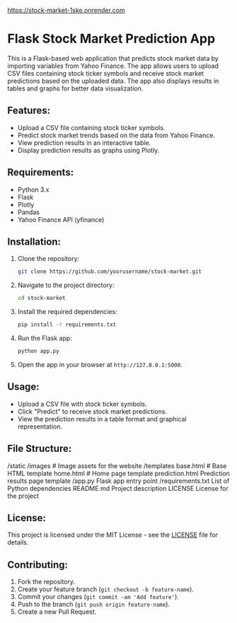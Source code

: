 https://stock-market-1ske.onrender.com


# Flask Stock Market Prediction App

This is a Flask-based web application that predicts stock market data by importing variables from Yahoo Finance. The app allows users to upload CSV files containing stock ticker symbols and receive stock market predictions based on the uploaded data. The app also displays results in tables and graphs for better data visualization.

## Features:
- Upload a CSV file containing stock ticker symbols.
- Predict stock market trends based on the data from Yahoo Finance.
- View prediction results in an interactive table.
- Display prediction results as graphs using Plotly.

## Requirements:
- Python 3.x
- Flask
- Plotly
- Pandas
- Yahoo Finance API (yfinance)

## Installation:

1. Clone the repository:
    ```bash
    git clone https://github.com/yourusername/stock-market.git
    ```

2. Navigate to the project directory:
    ```bash
    cd stock-market
    ```

3. Install the required dependencies:
    ```bash
    pip install -r requirements.txt
    ```

4. Run the Flask app:
    ```bash
    python app.py
    ```

5. Open the app in your browser at `http://127.0.0.1:5000`.

## Usage:
- Upload a CSV file with stock ticker symbols.
- Click "Predict" to receive stock market predictions.
- View the prediction results in a table format and graphical representation.


## File Structure:
/static /images # Image assets for the website
/templates base.html # Base HTML template home.html # Home page template prediction.html 
 Prediction results page template /app.py 
 Flask app entry point /requirements.txt 
 List of Python dependencies README.md 
 Project description LICENSE 
 License for the project



## License:
This project is licensed under the MIT License - see the [LICENSE](LICENSE) file for details.

## Contributing:
1. Fork the repository.
2. Create your feature branch (`git checkout -b feature-name`).
3. Commit your changes (`git commit -am 'Add feature'`).
4. Push to the branch (`git push origin feature-name`).
5. Create a new Pull Request.
